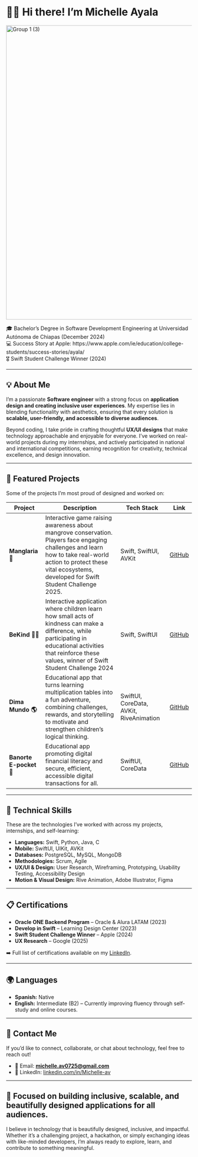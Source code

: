 <h1 align="leading">👋🏻 Hi there! I’m Michelle Ayala</h1>
<img width="3172" height="796" alt="Group 1 (3)" src="https://github.com/user-attachments/assets/df4f6a11-50ea-45ee-850d-13118bf823eb" />

<p align="leading">
🎓 Bachelor’s Degree in Software Development Engineering at Universidad Autónoma de Chiapas (December 2024) <br>
💻 Success Story at Apple: https://www.apple.com/ie/education/college-students/success-stories/ayala/ <br>
🎖️ Swift Student Challenge Winner (2024) <br>
</p>

---

## 💡 About Me 
I’m a passionate **Software engineer** with a strong focus on **application design and creating inclusive user experiences**. My expertise lies in blending functionality with aesthetics, ensuring that every solution is **scalable, user-friendly, and accessible to diverse audiences**.

Beyond coding, I take pride in crafting thoughtful **UX/UI designs** that make technology approachable and enjoyable for everyone. I’ve worked on real-world projects during my internships, and actively participated in national and international competitions, earning recognition for creativity, technical excellence, and design innovation.


---

## 🚀 Featured Projects
Some of the projects I’m most proud of designed and worked on:

| Project | Description | Tech Stack | Link |
|---|---|---|---|
| **Manglaria 🌿** | Interactive game raising awareness about mangrove conservation. Players face engaging challenges and learn how to take real-world action to protect these vital ecosystems, developed for Swift Student Challenge 2025. | Swift, SwiftUI, AVKit | [GitHub](https://github.com/Michelle-AV/Manglaria) |
| **BeKind 👐🏻** | Interactive application where children learn how small acts of kindness can make a difference, while participating in educational activities that reinforce these values, winner of Swift Student Challenge 2024 | Swift, SwiftUI | [GitHub](https://github.com/Michelle-AV/BeKind) |
| **Dima Mundo 🌎** | Educational app that turns learning multiplication tables into a fun adventure, combining challenges, rewards, and storytelling to motivate and strengthen children’s logical thinking. | SwiftUI, CoreData, AVKit, RiveAnimation| [GitHub](https://github.com/Michelle-AV/Dima-Mundo) |
| **Banorte E-pocket 🏦** | Educational app promoting digital financial literacy and secure, efficient, accessible digital transactions for all. | SwiftUI, CoreData| [GitHub](https://github.com/clxsrdev/Almacen-UNACH-Galaxy) |

---

## 🧩 Technical Skills
These are the technologies I’ve worked with across my projects, internships, and self-learning:

- **Languages:** Swift, Python, Java, C
- **Mobile:** SwiftUI, UIKit, AVKit
- **Databases:** PostgreSQL, MySQL, MongoDB
- **Methodologies:** Scrum, Agile
- **UX/UI & Design:** User Research, Wireframing, Prototyping, Usability Testing, Accessibility Design
- **Motion & Visual Design:** Rive Animation, Adobe Illustrator, Figma


---

## 📋 Certifications
- **Oracle ONE Backend Program** – Oracle & Alura LATAM (2023)
- **Develop in Swift** – Learning Design Center (2023)
- **Swift Student Challenge Winner** – Apple (2024)
- **UX Research** – Google (2025)

➡️ Full list of certifications available on my [LinkedIn](https://linkedin.com/in/clxsrdev).

---

## 🌍 Languages
- **Spanish:** Native
- **English:** Intermediate (B2) – Currently improving fluency through self-study and online courses.

---

## 📨 Contact Me
If you’d like to connect, collaborate, or chat about technology, feel free to reach out!

- 📧 Email: **michelle.av0725@gmail.com**
- 💼 LinkedIn: [linkedin.com/in/Michelle-av](https://www.linkedin.com/in/michelle-av/)

---

## 🌟 Focused on building inclusive, scalable, and beautifully designed applications for all audiences.

I believe in technology that is beautifully designed, inclusive, and impactful.
Whether it’s a challenging project, a hackathon, or simply exchanging ideas with like-minded developers, I’m always ready to explore, learn, and contribute to something meaningful. 
